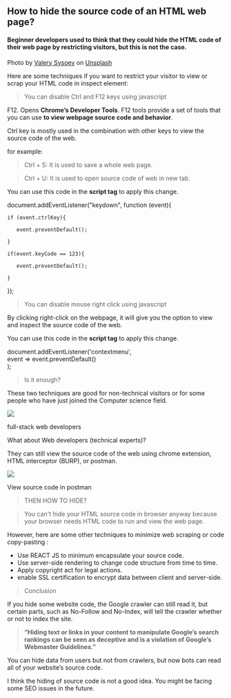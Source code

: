 ## How to hide the source code of an HTML web page?

#### Beginner developers used to think that they could hide the HTML code of their web page by restricting visitors, but this is not the case.

Photo by [Valery Sysoev](https://unsplash.com/@valerysysoev?utm_source=medium&utm_medium=referral) on [Unsplash](https://unsplash.com?utm_source=medium&utm_medium=referral)

Here are some techniques if you want to restrict your visitor to view or scrap your HTML code in inspect element:

> You can disable Ctrl and F12 keys using javascript

F12. Opens **Chrome’s Developer Tools**. F12 tools provide a set of tools that you can use **to view webpage source code and behavior**.

Ctrl key is mostly used in the combination with other keys to view the source code of the web.

for example:

> Ctrl + S: It is used to save a whole web page.

> Ctrl + U: It is used to open source code of web in new tab.

You can use this code in the **script tag** to apply this change.

document.addEventListener("keydown", function (event){

    if (event.ctrlKey){

       event.preventDefault();

    }

    if(event.keyCode == 123){

       event.preventDefault();

    }

});

> You can disable mouse right click using javascript

By clicking right-click on the webpage, it will give you the option to view and inspect the source code of the web.

You can use this code in the **script tag** to apply this change.

document.addEventListener('contextmenu',   
     event => event.preventDefault()  
);

> Is it enough?

These two techniques are good for non-technical visitors or for some people who have just joined the Computer science field.

![](https://cdn.hashnode.com/res/hashnode/image/upload/v1654843006631/Hk_bufSdt.jpeg)

full-stack web developers

What about Web developers (technical experts)?

They can still view the source code of the web using chrome extension, HTML interceptor (BURP), or postman.

![](https://cdn.hashnode.com/res/hashnode/image/upload/v1654843007987/xBw4_vGP4.png)

View source code in postman

> THEN HOW TO HIDE?

> You can't hide your HTML source code in browser anyway because your browser needs HTML code to run and view the web page.

However, here are some other techniques to minimize web scraping or code copy-pasting :

*   Use REACT JS to minimum encapsulate your source code.
*   Use server-side rendering to change code structure from time to time.
*   Apply copyright act for legal actions.
*   enable SSL certification to encrypt data between client and server-side.

> Conclusion

If you hide some website code, the Google crawler can still read it, but certain parts, such as No-Follow and No-Index, will tell the crawler whether or not to index the site.

> **“Hiding text or links in your content to manipulate Google’s search rankings can be seen as deceptive and is a violation of Google’s Webmaster Guidelines.”**

You can hide data from users but not from crawlers, but now bots can read all of your website’s source code.

I think the hiding of source code is not a good idea. You might be facing some SEO issues in the future.